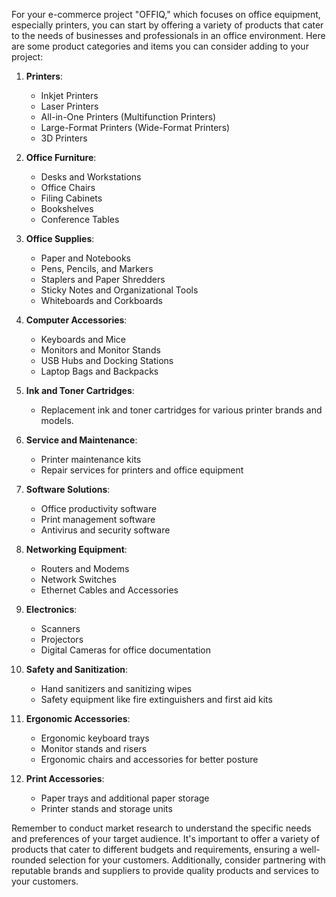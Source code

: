 
For your e-commerce project "OFFIQ," which focuses on office equipment, especially printers, you can start by offering a variety of products that cater to the needs of businesses and professionals in an office environment. Here are some product categories and items you can consider adding to your project:

1. **Printers**:
    
    - Inkjet Printers
    - Laser Printers
    - All-in-One Printers (Multifunction Printers)
    - Large-Format Printers (Wide-Format Printers)
    - 3D Printers
2. **Office Furniture**:
    
    - Desks and Workstations
    - Office Chairs
    - Filing Cabinets
    - Bookshelves
    - Conference Tables
3. **Office Supplies**:
    
    - Paper and Notebooks
    - Pens, Pencils, and Markers
    - Staplers and Paper Shredders
    - Sticky Notes and Organizational Tools
    - Whiteboards and Corkboards
4. **Computer Accessories**:
    
    - Keyboards and Mice
    - Monitors and Monitor Stands
    - USB Hubs and Docking Stations
    - Laptop Bags and Backpacks
5. **Ink and Toner Cartridges**:
    
    - Replacement ink and toner cartridges for various printer brands and models.
6. **Service and Maintenance**:
    
    - Printer maintenance kits
    - Repair services for printers and office equipment
7. **Software Solutions**:
    
    - Office productivity software
    - Print management software
    - Antivirus and security software
8. **Networking Equipment**:
    
    - Routers and Modems
    - Network Switches
    - Ethernet Cables and Accessories
9. **Electronics**:
    
    - Scanners
    - Projectors
    - Digital Cameras for office documentation
10. **Safety and Sanitization**:
    
    - Hand sanitizers and sanitizing wipes
    - Safety equipment like fire extinguishers and first aid kits
11. **Ergonomic Accessories**:
    
    - Ergonomic keyboard trays
    - Monitor stands and risers
    - Ergonomic chairs and accessories for better posture
12. **Print Accessories**:
    
    - Paper trays and additional paper storage
    - Printer stands and storage units

Remember to conduct market research to understand the specific needs and preferences of your target audience. It's important to offer a variety of products that cater to different budgets and requirements, ensuring a well-rounded selection for your customers. Additionally, consider partnering with reputable brands and suppliers to provide quality products and services to your customers.